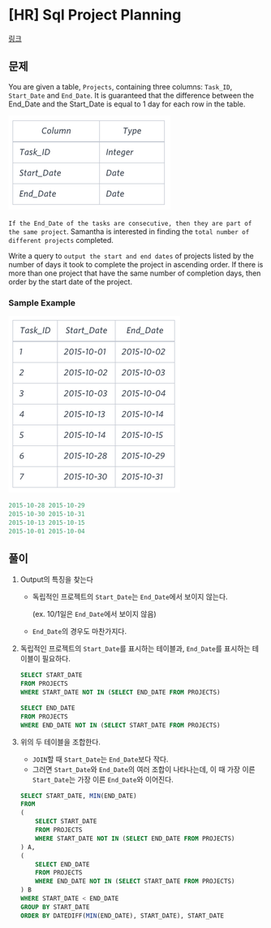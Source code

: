 # [HR] Sql Project Planning
[링크](https://www.hackerrank.com/challenges/sql-projects/problem?isFullScreen=true)

## 문제
You are given a table, `Projects`, containing three columns: `Task_ID`, `Start_Date` and `End_Date`. It is guaranteed that the difference between the End_Date and the Start_Date is equal to 1 day for each row in the table.

![alt text](../resources/sql/hr_spp.png)

`If the End_Date of the tasks are consecutive, then they are part of the same project`. Samantha is interested in finding the `total number of different projects` completed.

Write a query to `output the start and end dates` of projects listed by the number of days it took to complete the project in ascending order. If there is more than one project that have the same number of completion days, then order by the start date of the project.

### Sample Example
![alt text](../resources/sql/hr_spp_sample.png)

```SQL
2015-10-28 2015-10-29
2015-10-30 2015-10-31
2015-10-13 2015-10-15
2015-10-01 2015-10-04
```
## 풀이
1. Output의 특징을 찾는다
   
   - 독립적인 프로젝트의 `Start_Date`는 `End_Date`에서 보이지 않는다.
    
     (ex. 10/1일은 `End_Date`에서 보이지 않음)
   
   - `End_Date`의 경우도 마찬가지다.

2. 독립적인 프로젝트의 `Start_Date`를 표시하는 테이블과, `End_Date`를 표시하는 테이블이 필요하다.
    ```SQL
    SELECT START_DATE
    FROM PROJECTS
    WHERE START_DATE NOT IN (SELECT END_DATE FROM PROJECTS)
    ```
    ```SQL
    SELECT END_DATE
    FROM PROJECTS
    WHERE END_DATE NOT IN (SELECT START_DATE FROM PROJECTS)
    ```

3. 위의 두 테이블을 조합한다. 
   - `JOIN`할 때 `Start_Date`는 `End_Date`보다 작다.
   - 그러면 `Start_Date`와 `End_Date`의 여러 조합이 나타나는데, 이 때 가장 이른 `Start_Date`는 가장 이른 `End_Date`와 이어진다.
    ```SQL
    SELECT START_DATE, MIN(END_DATE)
    FROM
    (
        SELECT START_DATE
        FROM PROJECTS
        WHERE START_DATE NOT IN (SELECT END_DATE FROM PROJECTS)
    ) A,
    (
        SELECT END_DATE
        FROM PROJECTS
        WHERE END_DATE NOT IN (SELECT START_DATE FROM PROJECTS)
    ) B
    WHERE START_DATE < END_DATE
    GROUP BY START_DATE
    ORDER BY DATEDIFF(MIN(END_DATE), START_DATE), START_DATE
    ```
